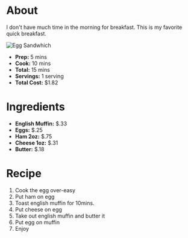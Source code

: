 <!DOCTYPE html>
<html lang="en">
<head>
    <meta charset="UTF-8">
    <meta name="viewport" content="width=device-width, initial-scale=1.0">
    <meta http-equiv="X-UA-Compatible" content="ie=edge">
    <title_My_Favorite_Breakfast_title/>
</head>
<body>
    <h1>About</h1>

<p>I don't have much time in the morning for breakfast. This is my favorite quick breakfast.</p>
<img src="https://images.eatthismuch.com/site_media/img/927307_tabitharwheeler_4c49732e-024b-48a8-9d98-7402a5a0441c.jpg" alt="Egg Sandwhich">

<ul>
<li><strong>Prep:</strong> 5 mins</li>
<li><strong>Cook:</strong> 10 mins</li> 
<li><strong>Total:</strong> 15 mins</li>
<li><strong>Servings:</strong> 1 serving</li>
<li><strong>Total Cost:</strong> $1.82</li>
</ul>

<h1>Ingredients</h1>

<ul>
<li><strong>English Muffin:</strong> $.33</li>
<li><strong>Eggs:</strong> $.25</li>
<li><strong>Ham 2oz:</strong> $.75</li>
<li><strong>Cheese 1oz:</strong> $.31</li>
<li><strong>Butter:</strong> $.18</li>
</ul>

<h1>Recipe</h1>

<ol>
<li>Cook the egg over-easy</li>
<li>Put ham on egg</li> 
<li>Toast english muffin for 10mins.</li>
<li>Put cheese on egg</li>
<li>Take out english muffin and butter it</li>
<li>Put egg on muffin</li>
<li>Enjoy</li>
</ol>
</body>
</html>
